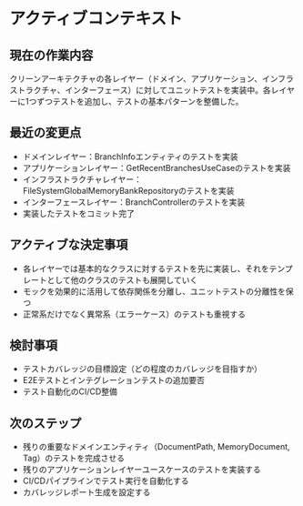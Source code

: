# アクティブコンテキスト

## 現在の作業内容

クリーンアーキテクチャの各レイヤー（ドメイン、アプリケーション、インフラストラクチャ、インターフェース）に対してユニットテストを実装中。各レイヤーに1つずつテストを追加し、テストの基本パターンを整備した。
## 最近の変更点

- ドメインレイヤー：BranchInfoエンティティのテストを実装
- アプリケーションレイヤー：GetRecentBranchesUseCaseのテストを実装
- インフラストラクチャレイヤー：FileSystemGlobalMemoryBankRepositoryのテストを実装
- インターフェースレイヤー：BranchControllerのテストを実装
- 実装したテストをコミット完了
## アクティブな決定事項

- 各レイヤーでは基本的なクラスに対するテストを先に実装し、それをテンプレートとして他のクラスのテストも展開していく
- モックを効果的に活用して依存関係を分離し、ユニットテストの分離性を保つ
- 正常系だけでなく異常系（エラーケース）のテストも重視する
## 検討事項

- テストカバレッジの目標設定（どの程度のカバレッジを目指すか）
- E2Eテストとインテグレーションテストの追加要否
- テスト自動化のCI/CD整備
## 次のステップ

- 残りの重要なドメインエンティティ（DocumentPath, MemoryDocument, Tag）のテストを完成させる
- 残りのアプリケーションレイヤーユースケースのテストを実装する
- CI/CDパイプラインでテスト実行を自動化する
- カバレッジレポート生成を設定する
